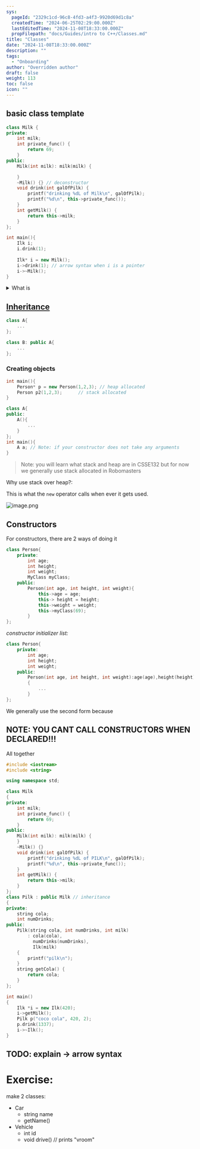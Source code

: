 ```yaml
---
sys:
  pageId: "2329c1cd-96c8-4fd3-a4f3-9920d69d1c8a"
  createdTime: "2024-06-25T02:29:00.000Z"
  lastEditedTime: "2024-11-08T18:33:00.000Z"
  propFilepath: "docs/Guides/intro to C++/Classes.md"
title: "Classes"
date: "2024-11-08T18:33:00.000Z"
description: ""
tags:
  - "Onboarding"
author: "Overridden author"
draft: false
weight: 113
toc: false
icon: ""
---
```


## basic class template

```cpp
class Milk {
private:
    int milk;
    int private_func() {
        return 69;
    }
public:
    Milk(int milk): milk(milk) {

    }
    ~Milk() {} // deconstructor
    void drink(int galOfPilk) {
        printf("drinking %dL of Milk\n", galOfPilk);
        printf("%d\n", this->private_func());
    }
    int getMilk() {
        return this->milk;
    }
};

int main(){
	Ilk i;
	i.drink(1);
	
	Ilk* i = new Milk();
	i->drink(1); // arrow syntax when i is a pointer
	i->~Milk();
}
```

<details>
      <summary>What is </summary>
       `~Milk()`is a [de-constructor](https://www.geeksforgeeks.org/destructors-c/#) (its basically like `free()` in c). Unlike Java or python, C++ is not garbage collected so when we make an object we have to also manually delete it. The computer does not magically make it go away when you are done with it.
  </details>

## [Inheritance](https://www.geeksforgeeks.org/inheritance-in-c/)

```cpp
class A{
	...
};

class B: public A{
	...
};
```

### Creating objects

```cpp
int main(){
	Person* p = new Person(1,2,3); // heap allocated
	Person p2(1,2,3);      // stack allocated
}
```

```cpp
class A{
public:
	A(){
		...
	}
};
int main(){
	A a; // Note: if your constructor does not take any arguments
}
```

> Note: you will learn what stack and heap are in CSSE132 but for now we generally use stack allocated in Robomasters

Why use stack over heap?:

This is what the `new` operator calls when ever it gets used.

![image.png](https://prod-files-secure.s3.us-west-2.amazonaws.com/d518164a-d88e-44d1-a4ee-3adb3bd8bce0/8d467fe6-7dca-43b2-bf68-418ff08e35d9/image.png?X-Amz-Algorithm=AWS4-HMAC-SHA256&X-Amz-Content-Sha256=UNSIGNED-PAYLOAD&X-Amz-Credential=ASIAZI2LB466XCS4L2PJ%2F20250201%2Fus-west-2%2Fs3%2Faws4_request&X-Amz-Date=20250201T031303Z&X-Amz-Expires=3600&X-Amz-Security-Token=IQoJb3JpZ2luX2VjEML%2F%2F%2F%2F%2F%2F%2F%2F%2F%2FwEaCXVzLXdlc3QtMiJHMEUCIQD4V%2Fxgu2%2FiDBdO1%2FtayVrS8cEcBW3kWmdiMGj3tsU8agIgJu39zyAizUYvC%2Bz4Krn8DNAUP7TXfSU%2Bv4Z66eTaoIoqiAQIyv%2F%2F%2F%2F%2F%2F%2F%2F%2F%2FARAAGgw2Mzc0MjMxODM4MDUiDLMvbFC4md7mW3g2KSrcA335uuLQyxrMumkrikuE6C6GAQM%2BzIse8UlArq4KRCwj3qa0hqkAERhM6AOSlKmDZweQRqz1p9uIea%2FM%2BuTA7HPcSinZ5524A7YN00nmEFTKWcrxv5S0r%2BdYzmpSzECQVqpABlwHpN5vfEzDeOuUZdet6%2FEZhEdEHK%2BeJTPSylB6b%2BMHO4hhbpZVTTJqCQmhmG6QyK5%2BygeiSLZ269RS6Dk%2BdOdsFTSSVCZv%2Bc0mPDtwoa5KSej4vPWKia3sQYpZHotGlBz3idjWqBNRxXsLvaBxAF8kNkaVXwgbrwSDizBVquFXTdugamp2xrPM3rtnuLo06LjcYkbax5F23Jhj7r0%2FP4k1%2FvYuIL8S1uj2WLbqrS2tTJswR6wBVYYMwf9bt%2FibdFdzhNpcjGznQL%2BDsBmqbDYtry%2BcKf7GINfA%2BdIgr%2Fz9hHbr28yIARIPyIppKpqm8VFEiLOH4voF8gIQHFWDiNvX2idQ7XAorxQlAtIqbeJ4gUWeoae3dU8eBGBDyUpn54hq%2BTxCFyE8jm%2FWs%2Bs7Ys%2F%2Bg24W4y5oENiG1YfSqqNCikg6WgwAa%2FVr2NTA5mokWoiGycE2uWrBLwfL5ww1H7x%2BqXpWux%2FBwb%2BYKHmDAWxmpprXW7zucA03MLPv9bwGOqUBhcNaHMkYSEDxKNcRqbZZzWJ0tOrZxUwCODiId0ErUw4Kf1maJCEA5AfpPmLYFfDPZg9HIZ4T2oibHr3KsjqShhRJ4UaXENx1mW6kyirXOczrV4H9U%2FBB0gzGlTt88g0NR%2BdrA16X%2FxPDAfqvsNEPN3C%2B28O5SGJ80byLpiUBkHMj7R4CFXRXQXOvoV%2FG8ko5FvTPJcT7HarTG4PpGNfKickNHBhB&X-Amz-Signature=24a992b7206fa744efd0eeb5b0bda6b5cd3bfdc9d51c8128909584f380ad2e92&X-Amz-SignedHeaders=host&x-id=GetObject)

## Constructors

For constructors, there are 2 ways of doing it

```cpp
class Person{
	private:
		int age;
		int height;
		int weight;
		MyClass myClass;
	public:
		Person(int age, int height, int weight){
			this->age = age;
			this-> height = height;
			this->weight = weight;
			this->myClass(69);
		}
};
```

 _constructor initializer list:_

```cpp
class Person{
	private:
		int age;
		int height;
		int weight;
	public:
		Person(int age, int height, int weight):age(age),height(height),weight(weight), myClass(69)
		{
			...
		}
};
```

We generally use the second form because

## NOTE: YOU CANT CALL CONSTRUCTORS WHEN DECLARED!!!

All together

```cpp
#include <iostream>
#include <string>

using namespace std;

class Milk
{
private:
    int milk;
    int private_func() {
        return 69;
    }
public:
    Milk(int milk): milk(milk) {
    }
    ~Milk() {}
    void drink(int galOfPilk) {
        printf("drinking %dL of PILK\n", galOfPilk);
        printf("%d\n", this->private_func());
    }
    int getMilk() {
        return this->milk;
    }
};
class Pilk : public Milk // inheritance
{
private:
    string cola;
    int numDrinks;
public:
    Pilk(string cola, int numDrinks, int milk)
        : cola(cola),
          numDrinks(numDrinks),
          Ilk(milk)
    {
        printf("pilk\n");
    }
    string getCola() {
        return cola;
    }
};

int main()
{
    Ilk *i = new Ilk(420);
    i->getMilk();
    Pilk p("coco cola", 420, 2);
    p.drink(1337);
    i->~Ilk();
}

```

## TODO: explain → arrow syntax

# Exercise:

make 2 classes:

- Car
	- string name
	- getName()
- Vehicle
	- int id
	- void drive() // prints "vroom"
